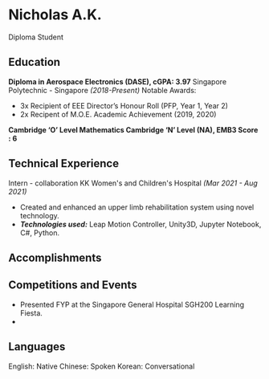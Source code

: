 # Nicholas A.K.
Diploma Student
## Education
**Diploma in Aerospace Electronics (DASE), cGPA: 3.97**
Singapore Polytechnic - Singapore *(2018-Present)*
Notable Awards:
 - 3x Recipient of EEE Director’s Honour Roll (PFP, Year 1, Year 2)
 - 2x Recipent of M.O.E. Academic Achievement (2019, 2020)

**Cambridge ‘O’ Level Mathematics
Cambridge ‘N’ Level (NA), EMB3 Score : 6**

## Technical Experience
Intern - collaboration KK Women's and Children's Hospital *(Mar 2021 - Aug 2021)* 
 - Created and enhanced an upper limb rehabilitation system using novel technology.
 - ***Technologies used:*** Leap Motion Controller, Unity3D, Jupyter Notebook, C#, Python.

## Accomplishments



## Competitions and Events
 - Presented FYP at the Singapore General Hospital SGH200 Learning Fiesta.
 - 
## Languages
English: Native
Chinese: Spoken
Korean: Conversational




<!--stackedit_data:
eyJoaXN0b3J5IjpbMTM5MDQ1MzI3NCwtMzMzMTc4MzQ3LC0xMz
M5NjE5Mzc2XX0=
-->
